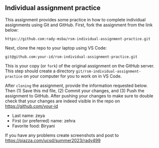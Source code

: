 ## Individual assignment practice

This assignment provides some practice in how to complete individual assignments using Git and GitHub. First, fork the assignment from the link below:

`https://github.com:rady-msba/rsm-individual-assignment-practice.git`

Next, clone the repo to your laptop using VS Code:

`git@github.com:your-id/rsm-individual-assignment-practice.git`

This is your copy (or `fork`) of the original assignment on the GitHub server. This step should create a directory `git/rsm-individual-assignment-practice` on your computer for you to work on in VS Code.

After `cloning` the assignment, provide the information requested below. Then (1) Save this md file, (2) Commit your changes, and (3) Push the assignment to GitHub. After pushing your changes to make sure to double check that your changes are indeed visible in the repo on <https://github.com/your-id>

* Last name: zeya
* First (or preferred) name: zehra
* Favorite food: Biryani

If you have any problems create screenshots and post to <https://piazza.com/ucsd/summer2023/rady499>
